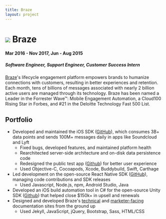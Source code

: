 ```yaml
---
title: Braze
layout: project
---
```

# ![][8] Braze
#### Mar 2016 - Nov 2017, Jun - Aug 2015
##### Software Engineer, Support Engineer, Customer Success Intern

[Braze][1]'s lifecycle engagement platform empowers brands to humanize connections with customers, resulting in better experiences and retention. Each month, tens of billions of messages associated with nearly 2 billion active users are managed through its technology. Braze has been named a Leader in the Forrester Wave™: Mobile Engagement Automation, a Cloud100 Rising Star in Forbes, and #21 in the Deloitte Technology Fast 500 List.

## Portfolio

- Developed and maintained the iOS SDK ([GitHub][2]), which consumes 3B+ data points and sends 100M+ messages daily in apps like Soundcloud and Lyft
  - Fixed bugs, developed features, and maintained platform health
  - Rearchitected server-side architecture and on-disk data persistence code
  - Redesigned the public test app ([Github][7]) for better user experience
  - Used Objective-C, Cocoapods, Xcode, Buddybuild, Swift, Carthage
- Led development on the open-source React Native SDK ([GitHub][3]), managing code contributions and SDK releases
  - Used Javascript, Node.js, npm, Android Studio, Java
- Developed an iOS build automation tool in C# for the open-source Unity SDK ([Github][4]) that helped close $150k+ in upsell and renewals
- Designed and developed Braze's [technical][5] and [marketer-facing][6] documentation sites from the ground up
  - Used Jekyll, JavaScript, jQuery, Bootstrap, Sass, HTML/CSS

[1]: https://www.braze.com/
[2]: https://github.com/Appboy/appboy-ios-sdk
[3]: https://github.com/Appboy/appboy-react-sdk
[4]: https://github.com/Appboy/appboy-unity-sdk
[5]: https://www.braze.com/documentation/Platform_Wide/
[6]: https://www.braze.com/academy/Getting_Started
[7]: https://github.com/Appboy/appboy-ios-sdk/tree/master/Example
[8]: /assets/images/braze-logo.jpg
